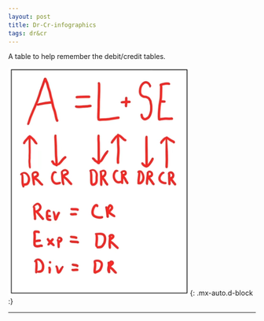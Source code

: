 ```yaml
---
layout: post
title: Dr-Cr-infographics
tags: dr&cr
---
```


A table to help remember the debit/credit tables.

![Debit-Credit Table](/assets/tony-bell/dead.crls.png){: .mx-auto.d-block :}


---

